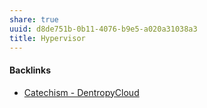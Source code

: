 ```yaml
---
share: true
uuid: d8de751b-0b11-4076-b9e5-a020a31038a3
title: Hypervisor
---
```

#### Backlinks

* [Catechism - DentropyCloud](/38fd56a5-a10e-492c-9bbc-8b1ff8deec0a)
